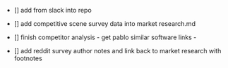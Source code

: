 - [] add from slack into repo
- [] add competitive scene survey data into market research.md
- [] finish competitor analysis - get pablo similar software links - 



- [] add reddit survey author notes and link back to market research with footnotes
 